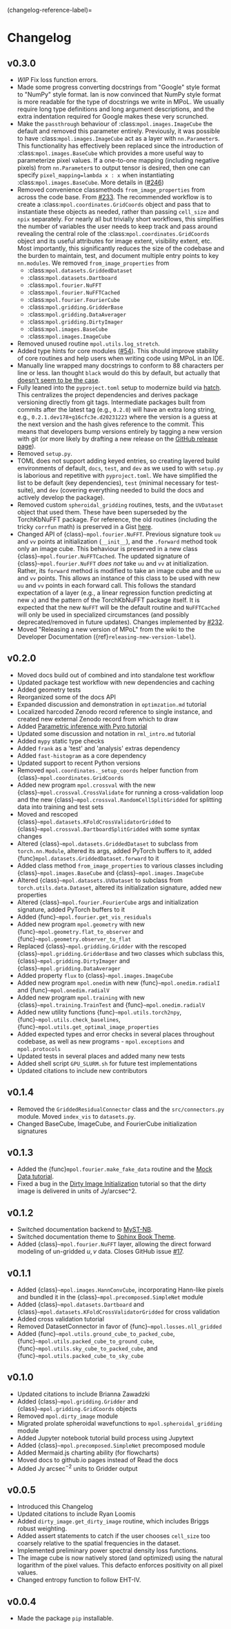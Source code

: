 (changelog-reference-label)=

# Changelog

## v0.3.0
- *WIP* Fix loss function errors.
- Made some progress converting docstrings from "Google" style format to "NumPy" style format. Ian is now convinced that NumPy style format is more readable for the type of docstrings we write in MPoL. We usually require long type definitions and long argument descriptions, and the extra indentation required for Google makes these very scrunched.
- Make the `passthrough` behaviour of :class:`mpol.images.ImageCube` the default and removed this parameter entirely. Previously, it was possible to have :class:`mpol.images.ImageCube` act as a layer with `nn.Parameter`s. This functionality has effectively been replaced since the introduction of :class:`mpol.images.BaseCube` which provides a more useful way to parameterize pixel values. If a one-to-one mapping (including negative pixels) from `nn.Parameter`s to output tensor is desired, then one can specify `pixel_mapping=lambda x : x` when instantiating :class:`mpol.images.BaseCube`. More details in ([#246](https://github.com/MPoL-dev/MPoL/issues/246))
- Removed convenience classmethods `from_image_properties` from across the code base. From [#233](https://github.com/MPoL-dev/MPoL/issues/233). The recommended workflow is to create a :class:`mpol.coordinates.GridCoords` object and pass that to instantiate these objects as needed, rather than passing `cell_size` and `npix` separately. For nearly all but trivially short workflows, this simplifies the number of variables the user needs to keep track and pass around revealing the central role of the :class:`mpol.coordinates.GridCoords` object and its useful attributes for image extent, visibility extent, etc. Most importantly, this significantly reduces the size of the codebase and the burden to maintain, test, and document multiple entry points to key `nn.modules`. We removed `from_image_properties` from
  - :class:`mpol.datasets.GriddedDataset`
  - :class:`mpol.datasets.Dartboard` 
  - :class:`mpol.fourier.NuFFT`
  - :class:`mpol.fourier.NuFFTCached` 
  - :class:`mpol.fourier.FourierCube` 
  - :class:`mpol.gridding.GridderBase` 
  - :class:`mpol.gridding.DataAverager`
  - :class:`mpol.gridding.DirtyImager`
  - :class:`mpol.images.BaseCube`
  - :class:`mpol.images.ImageCube`
- Removed unused routine `mpol.utils.log_stretch`.
- Added type hints for core modules ([#54](https://github.com/MPoL-dev/MPoL/issues/54)). This should improve stability of core routines and help users when writing code using MPoL in an IDE.
- Manually line wrapped many docstrings to conform to 88 characters per line or less. Ian thought `black` would do this by default, but actually that [doesn't seem to be the case](https://github.com/psf/black/issues/2865).
- Fully leaned into the `pyproject.toml` setup to modernize build via [hatch](https://github.com/pypa/hatch). This centralizes the project dependencies and derives package versioning directly from git tags. Intermediate packages built from commits after the latest tag (e.g., `0.2.0`) will have an extra long string, e.g., `0.2.1.dev178+g16cfc3e.d20231223` where the version is a guess at the next version and the hash gives reference to the commit. This means that developers bump versions entirely by tagging a new version with git (or more likely by drafting a new release on the [GitHub release page](https://github.com/MPoL-dev/MPoL/releases)).
- Removed `setup.py`.
- TOML does not support adding keyed entries, so creating layered build environments of default, `docs`, `test`, and `dev` as we used to with `setup.py` is laborious and repetitive with `pyproject.toml`. We have simplified the list to be default (key dependencies), `test` (minimal necessary for test-suite), and `dev` (covering everything needed to build the docs and actively develop the package).
- Removed custom `spheroidal_gridding` routines, tests, and the `UVDataset` object that used them. These have been superseded by the TorchKbNuFFT package. For reference, the old routines (including the tricky `corrfun` math) is preserved in a Gist [here](https://gist.github.com/iancze/f3d2769005a9e2c6731ee6977f166a83).
- Changed API of {class}`~mpol.fourier.NuFFT`. Previous signature took `uu` and `vv` points at initialization (`__init__`), and the `.forward` method took only an image cube. This behaviour is preserved in a new class {class}`~mpol.fourier.NuFFTCached`. The updated signature of {class}`~mpol.fourier.NuFFT` *does not* take `uu` and `vv` at initialization. Rather, its `forward` method is modified to take an image cube and the `uu` and `vv` points. This allows an instance of this class to be used with new `uu` and `vv` points in each forward call. This follows the standard expectation of a layer (e.g., a linear regression function predicting at new `x`) and the pattern of the TorchKbNuFFT package itself. It is expected that the new `NuFFT` will be the default routine and `NuFFTCached` will only be used in specialized circumstances (and possibly deprecated/removed in future updates). Changes implemented by [#232](https://github.com/MPoL-dev/MPoL/pull/232).
- Moved "Releasing a new version of MPoL" from the wiki to the Developer Documentation ({ref}`releasing-new-version-label`).

## v0.2.0

- Moved docs build out of combined and into standalone test workflow
- Updated package test workflow with new dependencies and caching
- Added geometry tests
- Reorganized some of the docs API
- Expanded discussion and demonstration in `optimzation.md` tutorial
- Localized harcoded Zenodo record reference to single instance, and created new external Zenodo record from which to draw
- Added [Parametric inference with Pyro tutorial](large-tutorials/pyro.md)
- Updated some discussion and notation in `rml_intro.md` tutorial
- Added `mypy` static type checks
- Added `frank` as a 'test' and 'analysis' extras dependency
- Added `fast-histogram` as a core dependency
- Updated support to recent Python versions
- Removed `mpol.coordinates._setup_coords` helper function from {class}`~mpol.coordinates.GridCoords`
- Added new program `mpol.crossval` with the new {class}`~mpol.crossval.CrossValidate` for running a cross-validation loop and the new {class}`~mpol.crossval.RandomCellSplitGridded` for splitting data into training and test sets
- Moved and rescoped {class}`~mpol.datasets.KFoldCrossValidatorGridded` to {class}`~mpol.crossval.DartboardSplitGridded` with some syntax changes
- Altered {class}`~mpol.datasets.GriddedDataset` to subclass from `torch.nn.Module`, altered its args, added PyTorch buffers to it, added {func}`mpol.datasets.GriddedDataset.forward` to it
- Added class method `from_image_properties` to various classes including {class}`~mpol.images.BaseCube` and {class}`~mpol.images.ImageCube`
- Altered {class}`~mpol.datasets.UVDataset` to subclass from `torch.utils.data.Dataset`, altered its initialization signature, added new properties
- Altered {class}`~mpol.fourier.FourierCube` args and initialization signature, added PyTorch buffers to it
- Added {func}`~mpol.fourier.get_vis_residuals`
- Added new program `mpol.geometry` with new {func}`~mpol.geometry.flat_to_observer` and {func}`~mpol.geometry.observer_to_flat`
- Replaced {class}`~mpol.gridding.Gridder` with the rescoped {class}`~mpol.gridding.GridderBase` and two classes which subclass this, {class}`~mpol.gridding.DirtyImager` and {class}`~mpol.gridding.DataAverager`
- Added property `flux` to {class}`~mpol.images.ImageCube`
- Added new program `mpol.onedim` with new {func}`~mpol.onedim.radialI` and {func}`~mpol.onedim.radialV`
- Added new program `mpol.training` with new {class}`~mpol.training.TrainTest` and {func}`~mpol.onedim.radialV`
- Added new utility functions {func}`~mpol.utils.torch2npy`, {func}`~mpol.utils.check_baselines`, {func}`~mpol.utils.get_optimal_image_properties`
- Added expected types and error checks in several places throughout codebase, as well as new programs - `mpol.exceptions` and `mpol.protocols`
- Updated tests in several places and added many new tests
- Added shell script `GPU_SLURM.sh` for future test implementations
- Updated citations to include new contributors

## v0.1.4

- Removed the `GriddedResidualConnector` class and the `src/connectors.py` module. Moved `index_vis` to `datasets.py`.
- Changed BaseCube, ImageCube, and FourierCube initialization signatures

## v0.1.3

- Added the {func}`mpol.fourier.make_fake_data` routine and the [Mock Data tutorial](ci-tutorials/fakedata.md).
- Fixed a bug in the [Dirty Image Initialization](ci-tutorials/initializedirtyimage.md) tutorial so that the dirty image is delivered in units of Jy/arcsec^2.

## v0.1.2

- Switched documentation backend to [MyST-NB](https://myst-nb.readthedocs.io/en/latest/index.html).
- Switched documentation theme to [Sphinx Book Theme](https://sphinx-book-theme.readthedocs.io/en/latest/index.html).
- Added {class}`~mpol.fourier.NuFFT` layer, allowing the direct forward modeling of un-gridded $u,v$ data. Closes GitHub issue [#17](https://github.com/MPoL-dev/MPoL/issues/17).

## v0.1.1

- Added {class}`~mpol.images.HannConvCube`, incorporating Hann-like pixels and bundled it in the {class}`~mpol.precomposed.SimpleNet` module
- Added {class}`~mpol.datasets.Dartboard` and {class}`~mpol.datasets.KFoldCrossValidatorGridded` for cross validation
- Added cross validation tutorial
- Removed DatasetConnector in favor of {func}`~mpol.losses.nll_gridded`
- Added {func}`~mpol.utils.ground_cube_to_packed_cube`, {func}`~mpol.utils.packed_cube_to_ground_cube`, {func}`~mpol.utils.sky_cube_to_packed_cube`, and {func}`~mpol.utils.packed_cube_to_sky_cube`

## v0.1.0

- Updated citations to include Brianna Zawadzki
- Added {class}`~mpol.gridding.Gridder` and {class}`~mpol.gridding.GridCoords` objects
- Removed `mpol.dirty_image` module
- Migrated prolate spheroidal wavefunctions to `mpol.spheroidal_gridding` module
- Added Jupyter notebook tutorial build process using Jupytext
- Added {class}`~mpol.precomposed.SimpleNet` precomposed module
- Added Mermaid.js charting ability (for flowcharts)
- Moved docs to github.io pages instead of Read the docs
- Added $\mathrm{Jy\;arcsec}^{-2}$ units to Gridder output

## v0.0.5

- Introduced this Changelog
- Updated citations to include Ryan Loomis
- Added `dirty_image.get_dirty_image` routine, which includes Briggs robust weighting.
- Added assert statements to catch if the user chooses `cell_size` too coarsely relative to the spatial frequencies in the dataset.
- Implemented preliminary power spectral density loss functions.
- The image cube is now natively stored (and optimized) using the natural logarithm of the pixel values. This defacto enforces positivity on all pixel values.
- Changed entropy function to follow EHT-IV.

## v0.0.4

- Made the package `pip` installable.
